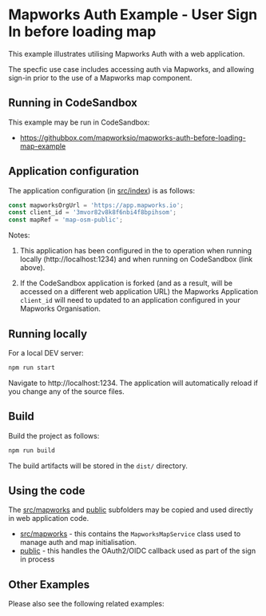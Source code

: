 # Mapworks Auth Example - User Sign In before loading map

This example illustrates utilising Mapworks Auth with a web application.

The specfic use case includes accessing auth via Mapworks, and allowing sign-in prior to the use of a Mapworks map component.


## Running in CodeSandbox

This example may be run in CodeSandbox:

- https://githubbox.com/mapworksio/mapworks-auth-before-loading-map-example


## Application configuration

The application configuration (in [src/index](src/index.ts)) is as follows:

```ts
const mapworksOrgUrl = 'https://app.mapworks.io';
const client_id = '3mvor82v8k8f6nbi4f8bpihsom';
const mapRef = 'map-osm-public';
```

Notes:

1. This application has been configured in the to operation when running locally
   (http://localhost:1234) and when running on CodeSandbox (link above).

2. If the CodeSandbox application is forked (and as a result, will be accessed on a
   different web application URL) the Mapworks Application `client_id` will need to
   updated to an application configured in your Mapworks Organisation.


## Running locally

For a local DEV server:

```sh
npm run start
```

Navigate to http://localhost:1234. The application will automatically reload if you change any of the source files.



## Build

Build the project as follows:

```sh
npm run build
```

The build artifacts will be stored in the `dist/` directory.


## Using the code

The [src/mapworks](src/mapworks) and [public](public) subfolders may be copied and used directly in web application code.

- [src/mapworks](src/mapworks) - this contains the `MapworksMapService` class used to manage auth and map initialisation.
- [public](public) - this handles the OAuth2/OIDC callback used as part of the sign in process


## Other Examples

Please also see the following related examples:


